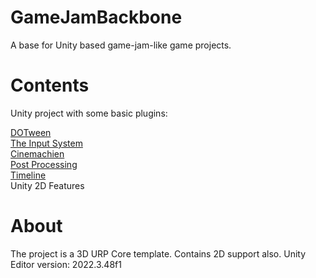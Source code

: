 # GameJamBackbone
A base for Unity based game-jam-like game projects.


# Contents
Unity project with some basic plugins:

[DOTween](https://assetstore.unity.com/packages/tools/animation/dotween-hotween-v2-27676)  
[The Input System](https://docs.unity3d.com/Packages/com.unity.inputsystem@1.11/manual/index.html)  
[Cinemachien](https://docs.unity3d.com/Packages/com.unity.cinemachine@2.10/manual/index.html)  
[Post Processing](https://docs.unity3d.com/Packages/com.unity.postprocessing@3.4/manual/Installation.html)  
[Timeline](https://docs.unity3d.com/Packages/com.unity.timeline@1.2/manual/index.html)  
Unity 2D Features  


# About
The project is a 3D URP Core template. Contains 2D support also.
Unity Editor version: 2022.3.48f1  

